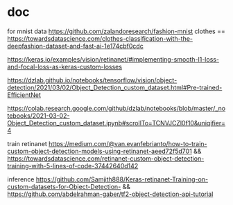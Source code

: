 # doc
for mnist data https://github.com/zalandoresearch/fashion-mnist
clothes == https://towardsdatascience.com/clothes-classification-with-the-deepfashion-dataset-and-fast-ai-1e174cbf0cdc

https://keras.io/examples/vision/retinanet/#implementing-smooth-l1-loss-and-focal-loss-as-keras-custom-losses

https://dzlab.github.io/notebooks/tensorflow/vision/object-detection/2021/03/02/Object_Detection_custom_dataset.html#Pre-trained-EfficientNet

https://colab.research.google.com/github/dzlab/notebooks/blob/master/_notebooks/2021-03-02-Object_Detection_custom_dataset.ipynb#scrollTo=TCNVJCZl0f10&uniqifier=4


train retinanet https://medium.com/@van.evanfebrianto/how-to-train-custom-object-detection-models-using-retinanet-aeed72f5d701  && https://towardsdatascience.com/retinanet-custom-object-detection-training-with-5-lines-of-code-37442640d142

inference https://github.com/Samjith888/Keras-retinanet-Training-on-custom-datasets-for-Object-Detection- && https://github.com/abdelrahman-gaber/tf2-object-detection-api-tutorial
